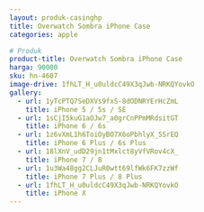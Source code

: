 ```yaml
---
layout: produk-casinghp
title: Overwatch Sombra iPhone Case
categories: apple

# Produk
product-title: Overwatch Sombra iPhone Case
harga: 90000
sku: hn-4607
image-drive: 1fhLT_H_u0uldcC49X3qJwb-NRKQYovkO
gallery:
  - url: 1yTcPTQ7SeDXVs9fxS-8dODNRYErHcZmL
    title: iPhone 5 / 5s / SE
  - url: 1sCjI5kuG1aOJw7_a0grCnPPmMRdsitGT
    title: iPhone 6 / 6s
  - url: 1z6vXmL1h6ToiOyBO7X6oPbhlyX_SSrEQ
    title: iPhone 6 Plus / 6s Plus
  - url: 18lXnV_udD29jn1tMxlct8yVfVRov4cX_
    title: iPhone 7 / 8
  - url: 1u3Wa48gg2CLJuR0wtt69lfWk6FK7zzWf
    title: iPhone 7 Plus / 8 Plus
  - url: 1fhLT_H_u0uldcC49X3qJwb-NRKQYovkO
    title: iPhone X
---
```

